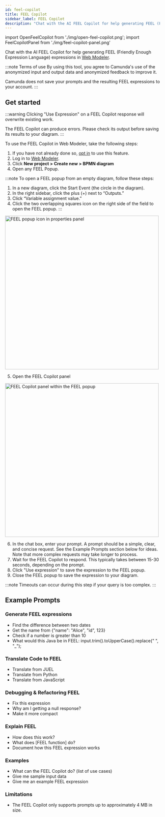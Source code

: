 ```yaml
---
id: feel-copilot
title: FEEL Copilot
sidebar_label: FEEL Copilot
description: "Chat with the AI FEEL Copilot for help generating FEEL (Friendly Enough Expression Language) expressions in Web Modeler."
---
```


import OpenFeelCopilot from './img/open-feel-copilot.png';
import FeelCopilotPanel from './img/feel-copilot-panel.png'

Chat with the AI FEEL Copilot for help generating FEEL (Friendly Enough Expression Language) expressions in [Web Modeler](/components/modeler/web-modeler/launch-web-modeler.md).

:::note Terms of use
By using this tool, you agree to Camunda's use of the anonymized input and output data and anonymized feedback to improve it.

Camunda does not save your prompts and the resulting FEEL expressions to your account.
:::

## Get started

:::warning
Clicking "Use Expression" on a FEEL Copilot response will overwrite existing work.

The FEEL Copilot can produce errors. Please check its output before saving its results to your diagram.
:::

To use the FEEL Copilot in Web Modeler, take the following steps:

1. If you have not already done so, [opt in](/components/console/manage-organization/enable-alpha-features.md#enable-ai-powered-features) to use this feature.
2. Log in to [Web Modeler](/components/modeler/web-modeler/launch-web-modeler.md).
3. Click **New project > Create new > BPMN diagram**
4. Open any FEEL Popup.

:::note
To open a FEEL popup from an empty diagram, follow these steps:

1.  In a new diagram, click the Start Event (the circle in the diagram).
2.  In the right sidebar, click the plus (+) next to “Outputs.”
3.  Click “Variable assignment value.”
4.  Click the two overlapping squares icon on the right side of the field to open the FEEL popup.
    :::

<img src={OpenFeelCopilot} alt="FEEL popup icon in properties panel" width="500px" />

5. Open the FEEL Copilot panel

<img src={FeelCopilotPanel} alt="FEEL Copilot panel within the FEEL popup" width="500px" />

6. In the chat box, enter your prompt. A prompt should be a simple, clear, and concise request. See the Example Prompts section below for ideas. Note that more complex requests may take longer to process.
7. Wait for the FEEL Copilot to respond. This typically takes between 15-30 seconds, depending on the prompt.
8. Click "Use expression" to save the expression to the FEEL popup.
9. Close the FEEL popup to save the expression to your diagram.

:::note
Timeouts can occur during this step if your query is too complex.
:::

## Example Prompts

### Generate FEEL expressions

- Find the difference between two dates
- Get the name from \{"name": "Alice", "id", 123\}
- Check if a number is greater than 10
- What would this Java be in FEEL: input.trim().toUpperCase().replace(" ", "\_");

### Translate Code to FEEL

- Translate from JUEL
- Translate from Python
- Translate from JavaScript

### Debugging & Refactoring FEEL

- Fix this expression
- Why am I getting a null response?
- Make it more compact

### Explain FEEL

- How does this work?
- What does [FEEL function] do?
- Document how this FEEL expression works

### Examples

- What can the FEEL Copilot do? (list of use cases)
- Give me sample input data
- Give me an example FEEL expression

### Limitations

- The FEEL Copilot only supports prompts up to approximately 4 MB in size.
